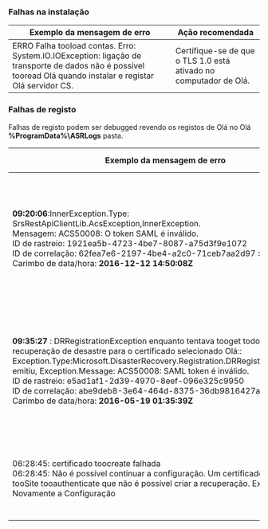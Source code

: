 
### <a name="installation-failures"></a>Falhas na instalação
| **Exemplo da mensagem de erro** | **Ação recomendada** |
|--------------------------|------------------------|
|ERRO Falha tooload contas. Erro: System.IO.IOException: ligação de transporte de dados não é possível tooread Olá quando instalar e registar Olá servidor CS.| Certifique-se de que o TLS 1.0 está ativado no computador de Olá. |

### <a name="registration-failures"></a>Falhas de registo
Falhas de registo podem ser debugged revendo os registos de Olá no Olá **%ProgramData%\ASRLogs** pasta.

| **Exemplo da mensagem de erro** | **Ação recomendada** |
|--------------------------|------------------------|
|**09:20:06**:InnerException.Type: SrsRestApiClientLib.AcsException,InnerException.<br>Mensagem: ACS50008: O token SAML é inválido.<br>ID de rastreio: 1921ea5b-4723-4be7-8087-a75d3f9e1072<br>ID de correlação: 62fea7e6-2197-4be4-a2c0-71ceb7aa2d97 ><br>Carimbo de data/hora: **2016-12-12 14:50:08Z<br>** | Certifique-se de que o tempo de Olá no relógio do seu sistema não é mais de 15 minutos a hora local de Olá. Execute novamente o registo de Olá Olá instalador toocomplete.|
|**09:35:27** : DRRegistrationException enquanto tentava tooget todos os Cofre de recuperação de desastre para o certificado selecionado Olá:: Exception.Type:Microsoft.DisasterRecovery.Registration.DRRegistrationException emitiu, Exception.Message: ACS50008: SAML token é inválido.<br>ID de rastreio: e5ad1af1-2d39-4970-8eef-096e325c9950<br>ID de correlação: abe9deb8-3e64-464d-8375-36db9816427a<br>Carimbo de data/hora: **2016-05-19 01:35:39Z**<br> | Certifique-se de que o tempo de Olá no relógio do seu sistema não é mais de 15 minutos a hora local de Olá. Execute novamente o registo de Olá Olá instalador toocomplete.|
|06:28:45: certificado toocreate falhada<br>06:28:45: Não é possível continuar a configuração. Um certificado necessário tooSite tooauthenticate que não é possível criar a recuperação. Execute Novamente a Configuração | Certifique-se de que está a executar o programa de configuração como administrador local. |

